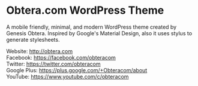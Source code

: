 
# Obtera.com WordPress Theme

A mobile friendly, minimal, and modern WordPress theme created by Genesis Obtera. Inspired by Google's Material Design, also it uses stylus to generate stylesheets.

Website: http://obtera.com<br/>
Facebook: https://facebook.com/obteracom<br/>
Twitter: https://twitter.com/obteracom<br/>
Google Plus: https://plus.google.com/+Obteracom/about<br/>
YouTube: https://www.youtube.com/c/obteracom

